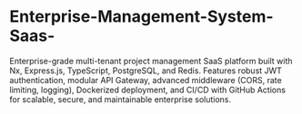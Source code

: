 # Enterprise-Management-System-Saas-
Enterprise-grade multi-tenant project management SaaS platform built with Nx, Express.js, TypeScript, PostgreSQL, and Redis. Features robust JWT authentication, modular API Gateway, advanced middleware (CORS, rate limiting, logging), Dockerized deployment, and CI/CD with GitHub Actions for scalable, secure, and maintainable enterprise solutions.
